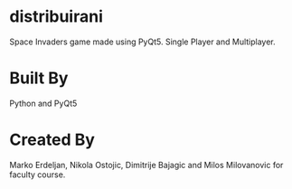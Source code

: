 # distribuirani
Space Invaders game made using PyQt5. Single Player and Multiplayer.

# Built By

Python and PyQt5

# Created By

Marko Erdeljan, Nikola Ostojic, Dimitrije Bajagic and Milos Milovanovic for faculty course.

